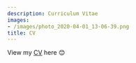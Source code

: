 ```yaml
---
description: Curriculum Vitae
images:
- /images/photo_2020-04-01_13-06-39.png
title: CV
---
```

View my [CV](/CV/images/cv.pdf) here :blush:
